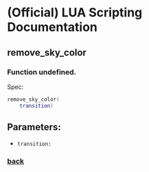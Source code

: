 
# (Official) LUA Scripting Documentation

## remove_sky_color

### Function undefined.

Spec:
```lua
remove_sky_color(
	transition)
```
## Parameters:
- `transition:` 

### [back](../other)
